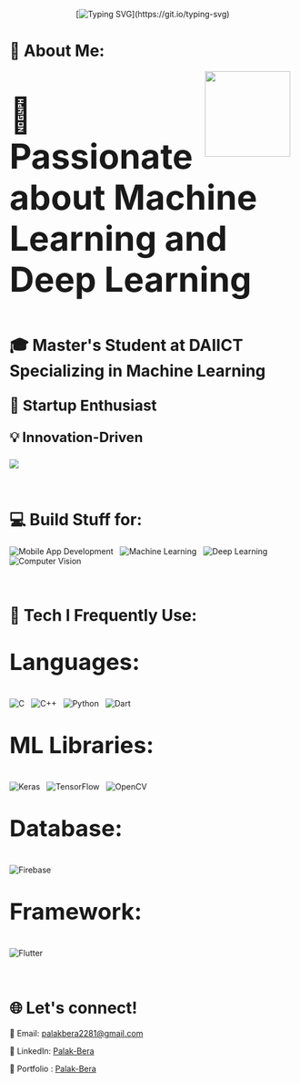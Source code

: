 
<div align="center">

[![Typing SVG](https://readme-typing-svg.demolab.com?font=Fira+Code&pause=1000&duration=2500&color=1FFF0F&center=true&width=600&size=30&lines=Hi+%2C+I+am+Palak+Bera.;I+love+coffee+more+than+tea.;ML%2C+DL%2C+Flutter+--+my+tech+BFFs!)](https://git.io/typing-svg)


</div>

# 💫 About Me:

<img align="right" src="https://media.giphy.com/media/i1JHRZSXO9LZZDHqii/giphy.gif" height="150" width="150" style="padding-right: 10px;"/>


<p style="font-size: 60px; font-weight: bold;">🚀 Passionate about <strong>Machine Learning</strong> and <strong>Deep Learning</strong></p>
<p style="font-size: 28px; font-weight: bold;">🎓 Master's Student at <strong>DAIICT</strong> Specializing in Machine Learning</p>
<p style="font-size: 26px; font-weight: bold;">🌱 Startup Enthusiast</p>
<p style="font-size: 24px; font-weight: bold;">💡 Innovation-Driven</p>

![](https://komarev.com/ghpvc/?username=Palak-Bera&color=red&style=flat)

&nbsp;

    
# 💻 Build Stuff for:


  ![Mobile App Development](https://img.shields.io/badge/Mobile%20App%20Development-6C464F?style=for-the-badge&logoWidth=10)  &nbsp;
  ![Machine Learning](https://img.shields.io/badge/Machine%20Learning-337CA0?style=for-the-badge&logoWidth=10) &nbsp;
  ![Deep Learning](https://img.shields.io/badge/Deep%20Learning-4D5382?style=for-the-badge&logoWidth=10)  &nbsp;
  ![Computer Vision](https://img.shields.io/badge/Computer%20Vision-D16014?style=for-the-badge&logoWidth=10)  

&nbsp;

# 🔧 Tech I Frequently Use:

<p style="font-size: 40px; font-weight: bold;">Languages:</p>

![C](https://img.shields.io/badge/C-3D5A80?style=for-the-badge&logo=C&logoColor=white&logoWidth=10) &nbsp; 
![C++](https://img.shields.io/badge/C++-820263?style=for-the-badge&logo=C++&logoColor=white&logoWidth=10) &nbsp;
![Python](https://img.shields.io/badge/Python-939F5C?style=for-the-badge&logo=Python&logoColor=white&logoWidth=10) &nbsp; 
![Dart](https://img.shields.io/badge/Dart-%230175C2?style=for-the-badge&logo=dart&logoColor=white&logoWidth=10)


<p style="font-size: 40px; font-weight: bold;">ML Libraries:</p>


![Keras](https://img.shields.io/badge/Keras-EC4140?style=for-the-badge&logo=keras&logoColor=white&logoWidth=10)  &nbsp;
![TensorFlow](https://img.shields.io/badge/TensorFlow-%23FF6F00?style=for-the-badge&logo=tensorflow&logoColor=white&logoWidth=10) &nbsp;
![OpenCV](https://img.shields.io/badge/OpenCV-%230D0D0D?style=for-the-badge&logo=opencv&logoColor=white&logoWidth=10)


<p style="font-size: 40px; font-weight: bold;">Database:</p>

![Firebase](https://img.shields.io/badge/Firebase-%23333?style=for-the-badge&logo=firebase&logoColor=white&logoWidth=10)

<p style="font-size: 40px; font-weight: bold;">Framework:</p>

![Flutter](https://img.shields.io/badge/Flutter-%234D8CFF?style=for-the-badge&logo=flutter&logoColor=white&logoWidth=10)


&nbsp;


 # 🌐 Let's connect!

📧 Email: [palakbera2281@gmail.com](mailto:palakbera2281@gmail.com)

💼 LinkedIn: [Palak-Bera](www.linkedin.com/in/palak-bera)

🙆 Portfolio : [Palak-Bera](https://palakbera.netlify.app/)


